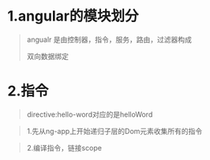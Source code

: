 # 1.angular的模块划分
> angualr  是由控制器，指令，服务，路由，过滤器构成
>
> 双向数据绑定

# 2.指令

> directive:hello-word对应的是helloWord

> 1.先从ng-app上开始递归子层的Dom元素收集所有的指令

> 2.编译指令，链接scope